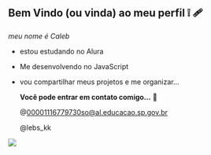 ## Bem Vindo (ou vinda) ao meu perfil  ❕ 🩹

_meu nome é Caleb_

- estou estudando no Alura
- Me desenvolvendo no JavaScript
- vou compartilhar meus  projetos e me organizar...

  **Você pode entrar em contato comigo...** 💬
  
  @00001116779730so@al.educacao.sp.gov.br
  
  @lebs_kk

![](https://media1.tenor.com/m/V59QmEBTwxcAAAAC/creepy-horror.gif)

 
  


